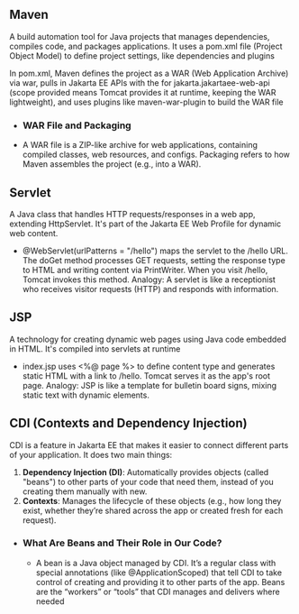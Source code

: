 ## Maven 
A build automation tool for Java projects that manages dependencies, compiles code, and packages applications. It uses a pom.xml file (Project Object Model) to define project settings, like dependencies and plugins

In pom.xml, Maven defines the project as a WAR (Web Application Archive) via war, pulls in Jakarta EE APIs with the for jakarta.jakartaee-web-api (scope provided means Tomcat provides it at runtime, keeping the WAR lightweight), and uses plugins like maven-war-plugin to build the WAR file

- ### WAR File and Packaging
- A WAR file is a ZIP-like archive for web applications, containing compiled classes, web resources, and configs. Packaging refers to how Maven assembles the project (e.g., into a WAR).

## Servlet
A Java class that handles HTTP requests/responses in a web app, extending HttpServlet. It's part of the Jakarta EE Web Profile for dynamic web content.

- @WebServlet(urlPatterns = "/hello") maps the servlet to the /hello URL. The doGet method processes GET requests, setting the response type to HTML and writing content via PrintWriter. When you visit /hello, Tomcat invokes this method. Analogy: A servlet is like a receptionist who receives visitor requests (HTTP) and responds with information.


## JSP
A technology for creating dynamic web pages using Java code embedded in HTML. It's compiled into servlets at runtime

- index.jsp uses <%@ page %> to define content type and generates static HTML with a link to /hello. Tomcat serves it as the app's root page. Analogy: JSP is like a template for bulletin board signs, mixing static text with dynamic elements.

## CDI (Contexts and Dependency Injection)

CDI is a feature in Jakarta EE that makes it easier to connect different parts of your application. It does two main things:

1. **Dependency Injection (DI)**: Automatically provides objects (called "beans") to other parts of your code that need them, instead of you creating them manually with new.
2. **Contexts**: Manages the lifecycle of these objects (e.g., how long they exist, whether they’re shared across the app or created fresh for each request).

- ### What Are Beans and Their Role in Our Code?
	- A bean is a Java object managed by CDI. It’s a regular class with special annotations (like @ApplicationScoped) that tell CDI to take control of creating and providing it to other parts of the app. Beans are the “workers” or “tools” that CDI manages and delivers where needed